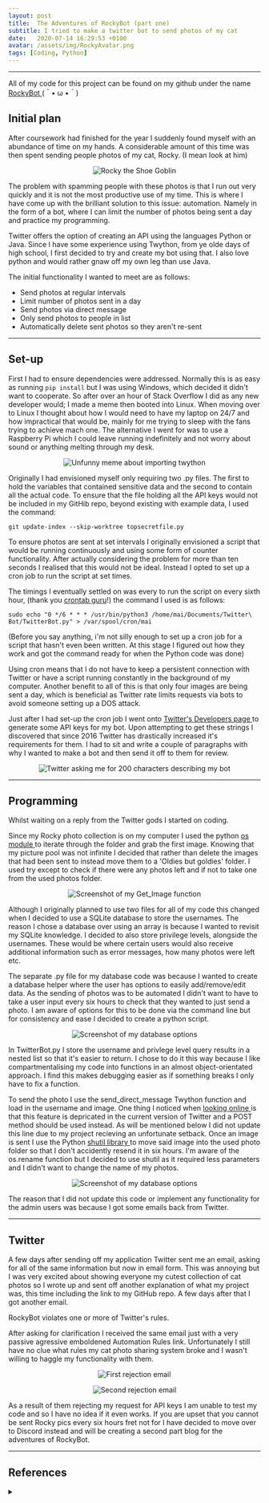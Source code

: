 ```yaml
---
layout: post
title:  The Adventures of RockyBot (part one)
subtitle: I tried to make a twitter bot to send photos of my cat
date:   2020-07-14 16:29:53 +0100
avatar: /assets/img/RockyAvatar.png
tags: [Coding, Python]
---
```


---


All of my code for this project can be found on my github under the name <a href="https://github.com/1320071/RockyBot"> RockyBot </a> (＾• ω •＾)


## Initial plan 

After coursework had finished for the year I suddenly found myself with an abundance of time on my hands. A considerable amount of this time was then spent sending people photos of my cat, Rocky. (I mean look at him)

<p align="center">
  <img src="/assets/img/ShoeGoblin.jpg" alt="Rocky the Shoe Goblin"/>
</p>

The problem with spamming people with these photos is that I run out very quickly and it is not the most productive use of my time. This is where I have come up with the brilliant solution to this issue: automation. Namely in the form of a bot, where I can limit the number of photos being sent a day and practice my programming.


Twitter offers the option of creating an API using the languages Python or Java. Since I have some experience using Twython, from ye olde days of high school, I first decided to try and create my bot using that. I also love python and would rather gnaw off my own leg than use Java.

The initial functionality I wanted to meet are as follows:

- Send photos at regular intervals
- Limit number of photos sent in a day
- Send photos via direct message
- Only send photos to people in list
- Automatically delete sent photos so they aren't re-sent

---

## Set-up

First I had to ensure dependencies were addressed. Normally this is as easy as running `pip install` but I was using Windows, which decided it didn't want to cooperate.
So after over an hour of Stack Overflow I did as any new developer would; I made a meme then booted into Linux.
When moving over to Linux I thought about how I would need to have my laptop on 24/7 and how impractical that would be, mainly for me trying to sleep with the fans trying to achieve mach one.
The alternative I went for was to use a Raspberry Pi which I could leave running indefinitely and not worry about sound or anything melting through my desk.

<p align="center">
  <img src="/assets/img/meme.jpg" alt="Unfunny meme about importing twython" />
</p>

Originally I had envisioned myself only requiring two .py files. The first to hold the variables that contained sensitive data and the second to contain all the actual code.
To ensure that the file holding all the API keys would not be included in my GitHib repo, beyond existing with example data, I used the command: 

`git update-index --skip-worktree topsecretfile.py `  

To ensure photos are sent at set intervals I originally envisioned a script that would be running continuously and using some form of counter functionality. After actually considering the problem for more than ten seconds I realised that this would not be ideal. Instead I opted to set up a cron job to run the script at set times.

The timings I eventually settled on was every to run the script on every sixth hour, (thank you <a href="https://crontab.guru/#0_*/6_*_*_*">crontab guru</a>!) the command I used is as follows:

`sudo echo "0 */6 * * * /usr/bin/python3 /home/mai/Documents/Twitter\ Bot/TwitterBot.py" > /var/spool/cron/mai` 

(Before you say anything, i'm not silly enough to set up a cron job for a script that hasn't even been written. At this stage I figured out how they work and got the command ready for when the Python code was done)

Using cron means that I do not have to keep a persistent connection with Twitter or have a script running constantly in the background of my computer. Another benefit to all of this is that only four images are being sent a day, which is beneficial as Twitter rate limits requests via bots to avoid someone setting up a DOS attack.

Just after I had set-up the cron job I went onto <a href="https://developer.twitter.com/en"> Twitter's Developers page </a> to generate some API keys for my bot. Upon attempting to get these strings I discovered that since 2016 Twitter has drastically increased it's requirements for them. I had to sit and write a couple of paragraphs with why I wanted to make a bot and then send it off to them for review.
<p align="center">
  <img src="/assets/img/twitteressay1.png" alt="Twitter asking me for 200 characters describing my bot" />
</p>


---

## Programming

Whilst waiting on a reply from the Twitter gods I started on coding.

Since my Rocky photo collection is on my computer I used the python <a href="https://docs.python.org/3.6/library/os.html"> os module </a> to iterate through the folder and grab the first image. Knowing that my picture pool was not infinite I decided that rather than delete the images that had been sent to instead move them to a 'Oldies but goldies' folder. I used try except to check if there were any photos left and if not to take one from the used photos folder.

<p align="center">
  <img src="/assets/img/GetImage.PNG" alt="Screenshot of my Get_Image function" />
</p>

Although I originally planned to use two files for all of my code this changed when I decided to use a SQLite database to store the usernames. The reason I chose a database over using an array is because I wanted to revisit my SQLite knowledge. I decided to also store privilege levels, alongside the usernames. These would be where certain users would also receive additional information such as error messages, how many photos were left etc. 

The separate .py file for my database code was because I wanted to create a database helper where the user has options to easily add/remove/edit data. As the sending of photos was to be automated I didn't want to have to take a user input every six hours to check that they wanted to just send a photo. I am aware of options for this to be done via the command line but for consistency and ease I decided to create a python script. 

<p align="center">
  <img src="/assets/img/DBOptions.PNG" alt="Screenshot of my database options" />
</p>

In TwitterBot.py I store the username and privlege level query results in a nested list so that it's easier to return. I chose to do it this way because I like compartmentalising my code into functions in an almost object-orientated approach. I find this makes debugging easier as if something breaks I only have to fix a function. 

To send the photo I use the send_direct_message Twython function and load in the username and image. One thing I noticed when <a href="https://developer.twitter.com/en/docs/direct-messages/sending-and-receiving/guides/direct-message-migration">looking online </a>is that this feature is depricated in the current version of Twitter and a POST method should be used instead. As will be mentioned below I did not update this line due to my project recieving an unfortunate setback. 
Once an image is sent I use the Python <a href="https://docs.python.org/3/library/shutil.html"> shutil library </a> to move said image into the used photo folder so that I don't accidently resend it in six hours. I'm aware of the os.rename function but I decided to use shutil as it required less parameters and I didn't want to change the name of my photos.

<p align="center">
  <img src="/assets/img/SendandGetPics.PNG" alt="Screenshot of my database options" />
</p>

The reason that I did not update this code or implement any functionality for the admin users was because I got some emails back from Twitter.

---

## Twitter 

A few days after sending off my application Twitter sent me an email, asking for all of the same information but now in email form. This was annoying but I was very excited about showing everyone my cutest collection of cat photos so  I wrote up and sent off another explanation of what my project was, this time including the link to my GitHub repo. A few days after that I got another email. 

RockyBot violates one or more of Twitter's rules.

After asking for clarification I received the same email just with a very passive agressive emboldened Automation Rules link. Unfortunately I still have no clue what rules my cat photo sharing system broke and I wasn't willing to haggle my functionality with them.

<p align="center">
  <img src="/assets/img/no1.PNG" alt="First rejection email" />
</p>

<p align="center">
  <img src="/assets/img/no2.PNG" alt="Second rejection email" />
</p>

As a result of them rejecting my request for API keys I am unable to test my code and so I have no idea if it even works. If you are upset that you cannot be sent Rocky pics every six hours fret not for I have decided to move over to Discord instead and will be creating a second part blog for the adventures of RockyBot.

---


## References
<details>
 <summary markdown="span"></summary>
Crontab guru: <a href="https://crontab.guru"> https://crontab.guru </a> <br/>

Twitter Developers: <a href="https://developer.twitter.com/en">https://developer.twitter.com/en</a> <br/>

Python os documentation: <a href="https://docs.python.org/3.6/library/os.html">https://docs.python.org/3.6/library/os.html</a> <br/>

Python shutil documentation: <a href="https://docs.python.org/3/library/shutil.html">https://docs.python.org/3/library/shutil.html</a> <br/>

Twitter's rules: <a href="https://developer.twitter.com/en/developer-terms/agreement-and-policy"> Developer Agreement and Policy </a>, <a href="https://help.twitter.com/en/rules-and-policies/twitter-automation"> Automation Rules </a> & <a href="https://help.twitter.com/en/rules-and-policies/twitter-rules"> General rules</a>
</details>
